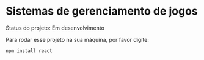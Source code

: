 <h1>Sistemas de gerenciamento de jogos</h1>

Status do projeto: Em desenvolvimento

Para rodar esse projeto na sua máquina, por favor digite:

```
npm install react
```
